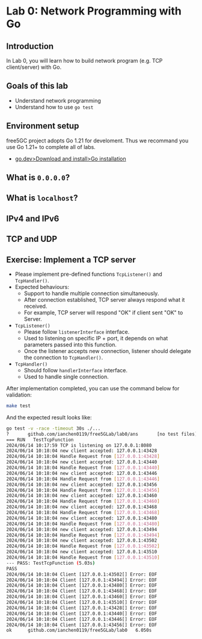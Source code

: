# Lab 0: Network Programming with Go

## Introduction

In Lab 0, you will learn how to build network program (e.g. TCP client/server) with Go.

## Goals of this lab

- Understand network programming
- Understand how to use `go test`

## Environment setup

free5GC project adopts Go 1.21 for develoment.
Thus we recommand you use Go 1.21+ to complete all of labs.
- [go.dev>Download and install>Go installation](https://go.dev/doc/install)

## What is `0.0.0.0`?

## What is `localhost`?

## IPv4 and IPv6

## TCP and UDP

## Exercise: Implement a TCP server

- Please implement pre-defined functions `TcpListener()` and `TcpHandler()`.
- Expected behaviours:
    - Support to handle multiple connection simultaneously.
    - After connection established, TCP server always respond what it received.
    - For example, TCP server will respond "OK" if client sent "OK" to Server.
- `TcpListener()`
    - Please follow `listenerInterface` interface.
    - Used to listening on specific IP + port, it depends on what parameters passed into this function.
    - Once the listener accepts new connection, listener should delegate the connection to `TcpHandler()`.
- `TcpHandler()`
    - Should follow `handlerInterface` interface.
    - Used to handle single connection.

After implementation completed, you can use the command below for validation:
```sh
make test
```
And the expected result looks like:
```sh
go test -v -race -timeout 30s ./...
?       github.com/ianchen0119/free5GLab/lab0/ans       [no test files]
=== RUN   TestTcpFunction
2024/06/14 10:17:59 TCP is listening on 127.0.0.1:8080
2024/06/14 10:18:04 new client accepted: 127.0.0.1:43428
2024/06/14 10:18:04 Handle Request from [127.0.0.1:43428]
2024/06/14 10:18:04 new client accepted: 127.0.0.1:43440
2024/06/14 10:18:04 Handle Request from [127.0.0.1:43440]
2024/06/14 10:18:04 new client accepted: 127.0.0.1:43446
2024/06/14 10:18:04 Handle Request from [127.0.0.1:43446]
2024/06/14 10:18:04 new client accepted: 127.0.0.1:43456
2024/06/14 10:18:04 Handle Request from [127.0.0.1:43456]
2024/06/14 10:18:04 new client accepted: 127.0.0.1:43460
2024/06/14 10:18:04 Handle Request from [127.0.0.1:43460]
2024/06/14 10:18:04 new client accepted: 127.0.0.1:43468
2024/06/14 10:18:04 Handle Request from [127.0.0.1:43468]
2024/06/14 10:18:04 new client accepted: 127.0.0.1:43480
2024/06/14 10:18:04 Handle Request from [127.0.0.1:43480]
2024/06/14 10:18:04 new client accepted: 127.0.0.1:43494
2024/06/14 10:18:04 Handle Request from [127.0.0.1:43494]
2024/06/14 10:18:04 new client accepted: 127.0.0.1:43502
2024/06/14 10:18:04 Handle Request from [127.0.0.1:43502]
2024/06/14 10:18:04 new client accepted: 127.0.0.1:43510
2024/06/14 10:18:04 Handle Request from [127.0.0.1:43510]
--- PASS: TestTcpFunction (5.03s)
PASS
2024/06/14 10:18:04 Client [127.0.0.1:43502[] Error: EOF
2024/06/14 10:18:04 Client [127.0.0.1:43494[] Error: EOF
2024/06/14 10:18:04 Client [127.0.0.1:43480[] Error: EOF
2024/06/14 10:18:04 Client [127.0.0.1:43468[] Error: EOF
2024/06/14 10:18:04 Client [127.0.0.1:43460[] Error: EOF
2024/06/14 10:18:04 Client [127.0.0.1:43510[] Error: EOF
2024/06/14 10:18:04 Client [127.0.0.1:43428[] Error: EOF
2024/06/14 10:18:04 Client [127.0.0.1:43440[] Error: EOF
2024/06/14 10:18:04 Client [127.0.0.1:43446[] Error: EOF
2024/06/14 10:18:04 Client [127.0.0.1:43456[] Error: EOF
ok      github.com/ianchen0119/free5GLab/lab0   6.050s
```